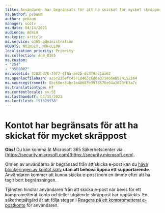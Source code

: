 ```yaml
---
title: Avsändaren har begränsats för att ha skickat för mycket skräppost
ms.author: pebaum
author: pebaum
manager: scotv
ms.date: 04/14/2021
audience: Admin
ms.topic: article
ms.service: o365-administration
ROBOTS: NOINDEX, NOFOLLOW
localization_priority: Priority
ms.collection: Adm_O365
ms.custom:
- "254"
- "3500002"
ms.assetid: 8282bd76-79f7-4f8a-ae2b-dc8f9ac1aa62
ms.openlocfilehash: a35c235efc4571d465c6d6a375866e6570152164
ms.sourcegitcommit: 8bc60ec34bc1e40685e3976576e04a2623f63a7c
ms.translationtype: HT
ms.contentlocale: sv-SE
ms.lasthandoff: 04/15/2021
ms.locfileid: "51829538"
---
```

# <a name="account-is-restricted-for-sending-too-much-spam"></a>Kontot har begränsats för att ha skickat för mycket skräppost

**Obs!** Du kan komma åt Microsoft 365 Säkerhetscenter via [https://security.microsoft.com](https://security.microsoft.com).

Om en av användarna är begränsad från att skicka e-post kan du [häva blockeringen av kontot själv](https://security.microsoft.com/?hash=/restrictedusers) **utan att behöva öppna ett supportärende**. Användaren kommer att kunna skicka e-post inom en timme efter att ha tagit bort begränsningen.

Tjänsten hindrar användaren från att skicka e-post när bevis för ett komprometterat konto och/eller utgående skräppost har upptäckts. En säkerhetsåtgärd är att följa stegen i [Reagera på ett komprometterat e-postkonto](https://docs.microsoft.com/microsoft-365/security/office-365-security/responding-to-a-compromised-email-account) för användaren.
